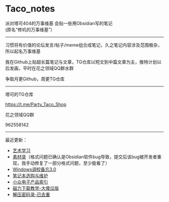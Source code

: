 # Taco_notes

派对塔可404的万事维基 会贴一些用Obsidian写的笔记<br>
(原名“修叽的万事维基”）

---

习惯将有价值的论坛发言/帖子/meme组合成笔记，久之笔记内容涉及范围极杂，所以起名万事维基

我在Github上贴超长篇笔记与文章，TG仓库以短文到中篇文章为主，推特计划以后发画，平时在花之领域QQ群水群

争取月更Github，周更TG仓库

---

塔可的TG仓库

https://t.me/Party_Taco_Shop

花之领域QQ群

962558142

---

最近更新：

- [艺术学习](/知识/电子知识/绘画知识/艺术学习/艺术学习.md)
- [素材录](/素材录/素材录.md)（格式问题已确认是Obsidian软件bug导致，提交后该bug被开发者重现，我手动修复了一部分格式问题，至少能看了）
- [Windows调校备忘3.0](/知识/电子知识/系统安装与修复/Windows/Windows调校备忘3.0/Windows调校备忘3.0.md)
- [笔记本选购与维护](/知识/电子知识/硬件设备/笔记本选购/笔记本选购与维护.md)
- [小众电子产品索引](/知识/电子知识/硬件设备/小众电子产品索引/小众电子产品索引.md)
- [磁力下载教学-大傻瓜版](/磁力下载教学-大傻瓜版/磁力下载教学-大傻瓜版.md)
- [解压密码录-已去重](/解压密码/解压密码录-已去重.md)
